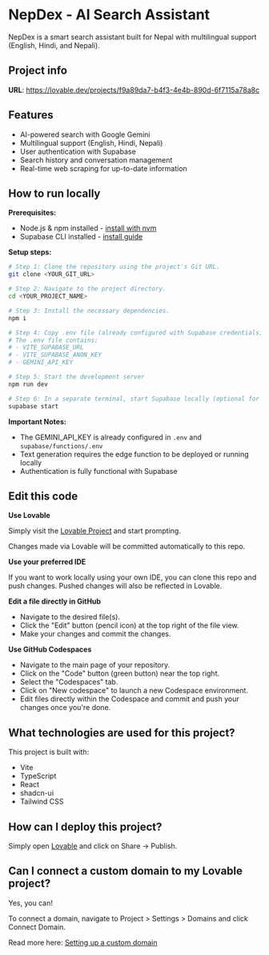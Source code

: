 # NepDex - AI Search Assistant

NepDex is a smart search assistant built for Nepal with multilingual support (English, Hindi, and Nepali).

## Project info

**URL**: https://lovable.dev/projects/f9a89da7-b4f3-4e4b-890d-6f7115a78a8c

## Features

- AI-powered search with Google Gemini
- Multilingual support (English, Hindi, Nepali)
- User authentication with Supabase
- Search history and conversation management
- Real-time web scraping for up-to-date information

## How to run locally

**Prerequisites:**
- Node.js & npm installed - [install with nvm](https://github.com/nvm-sh/nvm#installing-and-updating)
- Supabase CLI installed - [install guide](https://supabase.com/docs/guides/cli)

**Setup steps:**

```sh
# Step 1: Clone the repository using the project's Git URL.
git clone <YOUR_GIT_URL>

# Step 2: Navigate to the project directory.
cd <YOUR_PROJECT_NAME>

# Step 3: Install the necessary dependencies.
npm i

# Step 4: Copy .env file (already configured with Supabase credentials)
# The .env file contains:
# - VITE_SUPABASE_URL
# - VITE_SUPABASE_ANON_KEY
# - GEMINI_API_KEY

# Step 5: Start the development server
npm run dev

# Step 6: In a separate terminal, start Supabase locally (optional for local development)
supabase start
```

**Important Notes:**
- The GEMINI_API_KEY is already configured in `.env` and `supabase/functions/.env`
- Text generation requires the edge function to be deployed or running locally
- Authentication is fully functional with Supabase

## Edit this code

**Use Lovable**

Simply visit the [Lovable Project](https://lovable.dev/projects/f9a89da7-b4f3-4e4b-890d-6f7115a78a8c) and start prompting.

Changes made via Lovable will be committed automatically to this repo.

**Use your preferred IDE**

If you want to work locally using your own IDE, you can clone this repo and push changes. Pushed changes will also be reflected in Lovable.

**Edit a file directly in GitHub**

- Navigate to the desired file(s).
- Click the "Edit" button (pencil icon) at the top right of the file view.
- Make your changes and commit the changes.

**Use GitHub Codespaces**

- Navigate to the main page of your repository.
- Click on the "Code" button (green button) near the top right.
- Select the "Codespaces" tab.
- Click on "New codespace" to launch a new Codespace environment.
- Edit files directly within the Codespace and commit and push your changes once you're done.

## What technologies are used for this project?

This project is built with:

- Vite
- TypeScript
- React
- shadcn-ui
- Tailwind CSS

## How can I deploy this project?

Simply open [Lovable](https://lovable.dev/projects/f9a89da7-b4f3-4e4b-890d-6f7115a78a8c) and click on Share -> Publish.

## Can I connect a custom domain to my Lovable project?

Yes, you can!

To connect a domain, navigate to Project > Settings > Domains and click Connect Domain.

Read more here: [Setting up a custom domain](https://docs.lovable.dev/features/custom-domain#custom-domain)
